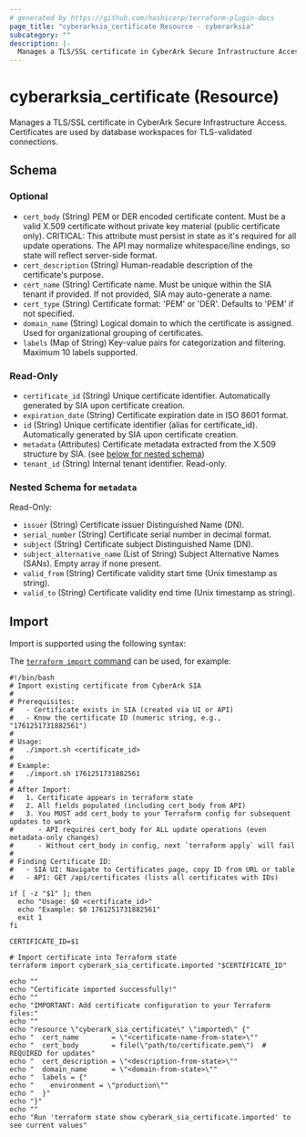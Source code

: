 ```yaml
---
# generated by https://github.com/hashicorp/terraform-plugin-docs
page_title: "cyberarksia_certificate Resource - cyberarksia"
subcategory: ""
description: |-
  Manages a TLS/SSL certificate in CyberArk Secure Infrastructure Access. Certificates are used by database workspaces for TLS-validated connections.
---
```


# cyberarksia_certificate (Resource)

Manages a TLS/SSL certificate in CyberArk Secure Infrastructure Access. Certificates are used by database workspaces for TLS-validated connections.



<!-- schema generated by tfplugindocs -->
## Schema

### Optional

- `cert_body` (String) PEM or DER encoded certificate content. Must be a valid X.509 certificate without private key material (public certificate only). CRITICAL: This attribute must persist in state as it's required for all update operations. The API may normalize whitespace/line endings, so state will reflect server-side format.
- `cert_description` (String) Human-readable description of the certificate's purpose.
- `cert_name` (String) Certificate name. Must be unique within the SIA tenant if provided. If not provided, SIA may auto-generate a name.
- `cert_type` (String) Certificate format: 'PEM' or 'DER'. Defaults to 'PEM' if not specified.
- `domain_name` (String) Logical domain to which the certificate is assigned. Used for organizational grouping of certificates.
- `labels` (Map of String) Key-value pairs for categorization and filtering. Maximum 10 labels supported.

### Read-Only

- `certificate_id` (String) Unique certificate identifier. Automatically generated by SIA upon certificate creation.
- `expiration_date` (String) Certificate expiration date in ISO 8601 format.
- `id` (String) Unique certificate identifier (alias for certificate_id). Automatically generated by SIA upon certificate creation.
- `metadata` (Attributes) Certificate metadata extracted from the X.509 structure by SIA. (see [below for nested schema](#nestedatt--metadata))
- `tenant_id` (String) Internal tenant identifier. Read-only.

<a id="nestedatt--metadata"></a>
### Nested Schema for `metadata`

Read-Only:

- `issuer` (String) Certificate issuer Distinguished Name (DN).
- `serial_number` (String) Certificate serial number in decimal format.
- `subject` (String) Certificate subject Distinguished Name (DN).
- `subject_alternative_name` (List of String) Subject Alternative Names (SANs). Empty array if none present.
- `valid_from` (String) Certificate validity start time (Unix timestamp as string).
- `valid_to` (String) Certificate validity end time (Unix timestamp as string).

## Import

Import is supported using the following syntax:

The [`terraform import` command](https://developer.hashicorp.com/terraform/cli/commands/import) can be used, for example:

```shell
#!/bin/bash
# Import existing certificate from CyberArk SIA
#
# Prerequisites:
#   - Certificate exists in SIA (created via UI or API)
#   - Know the certificate ID (numeric string, e.g., "1761251731882561")
#
# Usage:
#   ./import.sh <certificate_id>
#
# Example:
#   ./import.sh 1761251731882561
#
# After Import:
#   1. Certificate appears in terraform state
#   2. All fields populated (including cert_body from API)
#   3. You MUST add cert_body to your Terraform config for subsequent updates to work
#      - API requires cert_body for ALL update operations (even metadata-only changes)
#      - Without cert_body in config, next `terraform apply` will fail
#
# Finding Certificate ID:
#   - SIA UI: Navigate to Certificates page, copy ID from URL or table
#   - API: GET /api/certificates (lists all certificates with IDs)

if [ -z "$1" ]; then
  echo "Usage: $0 <certificate_id>"
  echo "Example: $0 1761251731882561"
  exit 1
fi

CERTIFICATE_ID=$1

# Import certificate into Terraform state
terraform import cyberark_sia_certificate.imported "$CERTIFICATE_ID"

echo ""
echo "Certificate imported successfully!"
echo ""
echo "IMPORTANT: Add certificate configuration to your Terraform files:"
echo ""
echo "resource \"cyberark_sia_certificate\" \"imported\" {"
echo "  cert_name        = \"<certificate-name-from-state>\""
echo "  cert_body        = file(\"path/to/certificate.pem\")  # REQUIRED for updates"
echo "  cert_description = \"<description-from-state>\""
echo "  domain_name      = \"<domain-from-state>\""
echo "  labels = {"
echo "    environment = \"production\""
echo "  }"
echo "}"
echo ""
echo "Run 'terraform state show cyberark_sia_certificate.imported' to see current values"
```

